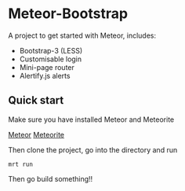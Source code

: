 # Meteor-Bootstrap

A project to get started with Meteor, includes:

* Bootstrap-3 (LESS)
* Customisable login
* Mini-page router
* Alertify.js alerts

## Quick start

Make sure you have installed Meteor and Meteorite

[Meteor](http://docs.meteor.com/)
[Meteorite](https://github.com/oortcloud/meteorite)

Then clone the project, go into the directory and run

    mrt run

Then go build something!!
